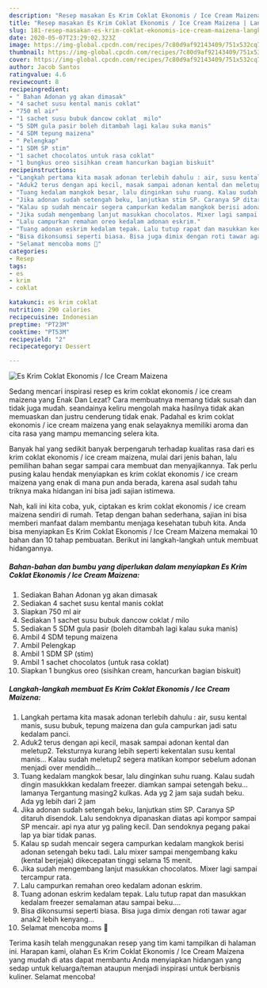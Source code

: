 ```yaml
---
description: "Resep masakan Es Krim Coklat Ekonomis / Ice Cream Maizena | Langkah Membuat Es Krim Coklat Ekonomis / Ice Cream Maizena Yang Menggugah Selera"
title: "Resep masakan Es Krim Coklat Ekonomis / Ice Cream Maizena | Langkah Membuat Es Krim Coklat Ekonomis / Ice Cream Maizena Yang Menggugah Selera"
slug: 181-resep-masakan-es-krim-coklat-ekonomis-ice-cream-maizena-langkah-membuat-es-krim-coklat-ekonomis-ice-cream-maizena-yang-menggugah-selera
date: 2020-05-07T23:29:02.323Z
image: https://img-global.cpcdn.com/recipes/7c80d9af92143409/751x532cq70/es-krim-coklat-ekonomis-ice-cream-maizena-foto-resep-utama.jpg
thumbnail: https://img-global.cpcdn.com/recipes/7c80d9af92143409/751x532cq70/es-krim-coklat-ekonomis-ice-cream-maizena-foto-resep-utama.jpg
cover: https://img-global.cpcdn.com/recipes/7c80d9af92143409/751x532cq70/es-krim-coklat-ekonomis-ice-cream-maizena-foto-resep-utama.jpg
author: Jacob Santos
ratingvalue: 4.6
reviewcount: 8
recipeingredient:
- " Bahan Adonan yg akan dimasak"
- "4 sachet susu kental manis coklat"
- "750 ml air"
- "1 sachet susu bubuk dancow coklat  milo"
- "5 SDM gula pasir boleh ditambah lagi kalau suka manis"
- "4 SDM tepung maizena"
- " Pelengkap"
- "1 SDM SP stim"
- "1 sachet chocolatos untuk rasa coklat"
- "1 bungkus oreo sisihkan cream hancurkan bagian biskuit"
recipeinstructions:
- "Langkah pertama kita masak adonan terlebih dahulu : air, susu kental manis, susu bubuk, tepung maizena dan gula campurkan jadi satu kedalam panci."
- "Aduk2 terus dengan api kecil, masak sampai adonan kental dan meletup2. Teksturnya kurang lebih seperti kekentalan susu kental manis... Kalau sudah meletup2 segera matikan kompor sebelum adonan menjadi over mendidih..."
- "Tuang kedalam mangkok besar, lalu dinginkan suhu ruang. Kalau sudah dingin masukkkan kedalam freezer. diamkan sampai setengah beku... lamanya Tergantung masing2 kulkas. Ada yg 2 jam saja sudah beku. Ada yg lebih dari 2 jam"
- "Jika adonan sudah setengah beku, lanjutkan stim SP. Caranya SP ditaruh disendok. Lalu sendoknya dipanaskan diatas api kompor sampai SP mencair. api nya atur yg paling kecil. Dan sendoknya pegang pakai lap ya biar tidak panas."
- "Kalau sp sudah mencair segera campurkan kedalam mangkok berisi adonan setengah beku tadi. Lalu mixer sampai mengembang kaku (kental berjejak) dikecepatan tinggi selama 15 menit."
- "Jika sudah mengembang lanjut masukkan chocolatos. Mixer lagi sampai tercampur rata."
- "Lalu campurkan remahan oreo kedalam adonan eskrim."
- "Tuang adonan eskrim kedalam tepak. Lalu tutup rapat dan masukkan kedalam freezer semalaman atau sampai beku...."
- "Bisa dikonsumsi seperti biasa. Bisa juga dimix dengan roti tawar agar anak2 lebih kenyang..."
- "Selamat mencoba moms 🙏"
categories:
- Resep
tags:
- es
- krim
- coklat

katakunci: es krim coklat 
nutrition: 290 calories
recipecuisine: Indonesian
preptime: "PT23M"
cooktime: "PT53M"
recipeyield: "2"
recipecategory: Dessert

---
```



![Es Krim Coklat Ekonomis / Ice Cream Maizena](https://img-global.cpcdn.com/recipes/7c80d9af92143409/751x532cq70/es-krim-coklat-ekonomis-ice-cream-maizena-foto-resep-utama.jpg)

Sedang mencari inspirasi resep es krim coklat ekonomis / ice cream maizena yang Enak Dan Lezat? Cara membuatnya memang tidak susah dan tidak juga mudah. seandainya keliru mengolah maka hasilnya tidak akan memuaskan dan justru cenderung tidak enak. Padahal es krim coklat ekonomis / ice cream maizena yang enak selayaknya memiliki aroma dan cita rasa yang mampu memancing selera kita.



Banyak hal yang sedikit banyak berpengaruh terhadap kualitas rasa dari es krim coklat ekonomis / ice cream maizena, mulai dari jenis bahan, lalu pemilihan bahan segar sampai cara membuat dan menyajikannya. Tak perlu pusing kalau hendak menyiapkan es krim coklat ekonomis / ice cream maizena yang enak di mana pun anda berada, karena asal sudah tahu triknya maka hidangan ini bisa jadi sajian istimewa.


Nah, kali ini kita coba, yuk, ciptakan es krim coklat ekonomis / ice cream maizena sendiri di rumah. Tetap dengan bahan sederhana, sajian ini bisa memberi manfaat dalam membantu menjaga kesehatan tubuh kita. Anda bisa menyiapkan Es Krim Coklat Ekonomis / Ice Cream Maizena memakai 10 bahan dan 10 tahap pembuatan. Berikut ini langkah-langkah untuk membuat hidangannya.

<!--inarticleads1-->

##### Bahan-bahan dan bumbu yang diperlukan dalam menyiapkan Es Krim Coklat Ekonomis / Ice Cream Maizena:

1. Sediakan  Bahan Adonan yg akan dimasak
1. Sediakan 4 sachet susu kental manis coklat
1. Siapkan 750 ml air
1. Sediakan 1 sachet susu bubuk dancow coklat / milo
1. Sediakan 5 SDM gula pasir (boleh ditambah lagi kalau suka manis)
1. Ambil 4 SDM tepung maizena
1. Ambil  Pelengkap
1. Ambil 1 SDM SP (stim)
1. Ambil 1 sachet chocolatos (untuk rasa coklat)
1. Siapkan 1 bungkus oreo (sisihkan cream, hancurkan bagian biskuit)




<!--inarticleads2-->

##### Langkah-langkah membuat Es Krim Coklat Ekonomis / Ice Cream Maizena:

1. Langkah pertama kita masak adonan terlebih dahulu : air, susu kental manis, susu bubuk, tepung maizena dan gula campurkan jadi satu kedalam panci.
1. Aduk2 terus dengan api kecil, masak sampai adonan kental dan meletup2. Teksturnya kurang lebih seperti kekentalan susu kental manis... Kalau sudah meletup2 segera matikan kompor sebelum adonan menjadi over mendidih...
1. Tuang kedalam mangkok besar, lalu dinginkan suhu ruang. Kalau sudah dingin masukkkan kedalam freezer. diamkan sampai setengah beku... lamanya Tergantung masing2 kulkas. Ada yg 2 jam saja sudah beku. Ada yg lebih dari 2 jam
1. Jika adonan sudah setengah beku, lanjutkan stim SP. Caranya SP ditaruh disendok. Lalu sendoknya dipanaskan diatas api kompor sampai SP mencair. api nya atur yg paling kecil. Dan sendoknya pegang pakai lap ya biar tidak panas.
1. Kalau sp sudah mencair segera campurkan kedalam mangkok berisi adonan setengah beku tadi. Lalu mixer sampai mengembang kaku (kental berjejak) dikecepatan tinggi selama 15 menit.
1. Jika sudah mengembang lanjut masukkan chocolatos. Mixer lagi sampai tercampur rata.
1. Lalu campurkan remahan oreo kedalam adonan eskrim.
1. Tuang adonan eskrim kedalam tepak. Lalu tutup rapat dan masukkan kedalam freezer semalaman atau sampai beku....
1. Bisa dikonsumsi seperti biasa. Bisa juga dimix dengan roti tawar agar anak2 lebih kenyang...
1. Selamat mencoba moms 🙏




Terima kasih telah menggunakan resep yang tim kami tampilkan di halaman ini. Harapan kami, olahan Es Krim Coklat Ekonomis / Ice Cream Maizena yang mudah di atas dapat membantu Anda menyiapkan hidangan yang sedap untuk keluarga/teman ataupun menjadi inspirasi untuk berbisnis kuliner. Selamat mencoba!
